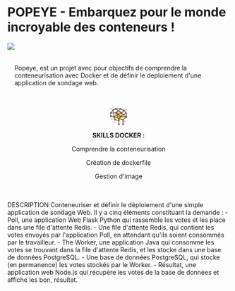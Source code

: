 # POPEYE - Embarquez pour le monde incroyable des conteneurs !

<img src="https://upload.wikimedia.org/wikipedia/en/thumb/0/00/Popeye_the_Sailor.png/220px-Popeye_the_Sailor.png" height=100 align="left">
<br></br>
<p>Popeye, est un projet avec pour objectifs de comprendre la conteneurisation avec Docker et de définir le deploiement d'une application de sondage web.</p>
<br></br>

<div align="center">
  <img src="https://github.com/SafiaBeaumale/Popeye/blob/main/cerveau.png" height=40" align="center">
  <p><b>SKILLS DOCKER :</b></p>
  <p>Comprendre la conteneurisation</p>
  <p>Création de dockerfile</p>
  <p>Gestion d'image</p>
</div>
<br></br>
<div>
DESCRIPTION
Conteneuriser et définir le déploiement d'une simple application de sondage Web.
Il y a cinq éléments constituant la demande :
- Poll, une application Web Flask Python qui rassemble les votes et les place dans une file d'attente Redis.
- Une file d'attente Redis, qui contient les votes envoyés par l'application Poll, en attendant qu'ils soient consommés par
le travailleur.
- The Worker, une application Java qui consomme les votes se trouvant dans la file d'attente Redis, et les stocke dans
une base de données PostgreSQL.
- Une base de données PostgreSQL, qui stocke (en permanence) les votes stockés par le Worker.
- Résultat, une application web Node.js qui récupère les votes de la base de données et affiche les bon, résultat.
</div>
